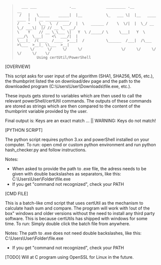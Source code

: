 >```
>   ___ ___               .__              _________ .__                   __
>  /   |   \_____    _____|  |__           \_   ___ \|  |__   ____   ____ |  | __ ___________
>/    ~    \__  \  /  ___/  |  \   ______ /    \  \/|  |  \_/ __ \_/ ___\|  |/ // __ \_  __/ 
>\    Y    // __ \_\___ \|   Y  \ /_____/ \     \___|   Y  \  ___/\  \___|    <\  ___/|  | 
> \___|_  /(____  /____  >___|  /          \______  /___|  /\___  >\___  >__|_ \\___  >__|
>       \/      \/     \/     \/                  \/     \/     \/     \/     \/    \/
>          Using certUtil/PowerShell
>```

[OVERVIEW]

This script asks for user input of the algorithm (SHA1, SHA256, MD5, etc.), the thumbprint listed the 
on download/dev page and the path to the downloaded program (C:\\Users\User\Downloads\file.exe, etc.).

These inputs gets stored to variables which are then used to call the relevant powerShell/certUtil commands.
The outputs of these commands are stored as strings which are then compared to the content of the thumbprint 
variable provided by the user.

Final output is:
Keys are an exact match ... || WARNING: Keys do not match! 


[PYTHON SCRIPT]

The python script requires python 3.xx and powerShell installed on your computer.
To run: open cmd or custom python environment and run python hash_checker.py and follow instructions.

Notes:
- When asked to provide the path to .exe file, the adress needs to be given with double backslashes as separators,
  like this: C:\\Users\\User\\Folder\\file.exe
- If you get "command not recognized", check your PATH
 

[CMD FILE]

This is a batch-like cmd script that uses certUtil as the mechanism to calculate hash sum and compare.
The program will work with !out of the box" windows and older versions without the need to install any third party
software. This is because certUtils has shipped with windows for some time.
To run: Simply double click the batch file from anywhere.

Notes:
The path to .exe does not need double backslashes, 
like this: C:\\Users\User\Folder\file.exe
- If you get "command not recognized", check your PATH


[TODO]
Will at C program using OpenSSL for Linux in the future.

